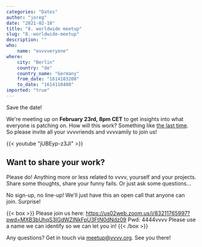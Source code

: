 ```yaml
---
categories: "Dates"
author: "joreg"
date: "2021-02-18"
title: "8. worldwide meetup"
slug: "8.-worldwide-meetup"
description: ""
who: 
    name: "evvvveryone"
where: 
    city: "Berlin"
    country: "de"
    country_name: "Germany"
    from_date: "1614103200"
    to_date: "1614110400"
imported: "true"
---
```



Save the date!

We're meeting up on **February 23rd, 8pm CET** to get insights into what everyone is patching on. How will this work? Something like [the last time](https://youtu.be/6QogLkSX5GE). So please invite all your vvvvriends and vvvvamily to join us! 

{{< youtube "jUBEyp-z3JI" >}}

## Want to share your work?
Please do! Anything more or less related to vvvv, yourself and your projects. Share some thoughts, share your funny fails. Or just ask some questions...

No sign-up, no line-up! We'll just have this an open call that anyone can join. Surprise! 

{{< box >}}
Please join us here: https://us02web.zoom.us/j/83211765997?pwd=MXB3bUhqS3lGdWZINkFpU3FtN0dNdz09
Pwd: 4444vvvv
Please use a name we can identify so we can let you in!{{< /box >}}

Any questions? Get in touch via meetup@vvvv.org. See you there!



